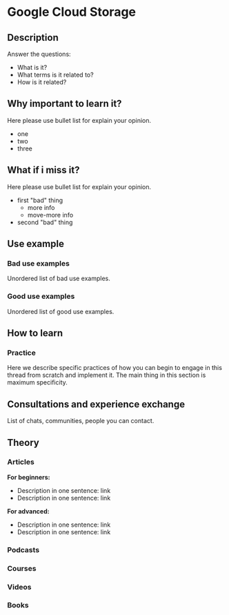 # Google Cloud Storage

## Description

Answer the questions:

* What is it?
* What terms is it related to?
* How is it related?

## Why important to learn it?

Here please use bullet list for explain your opinion.

* one
* two
* three

## What if i miss it?

Here please use bullet list for explain your opinion.

* first "bad" thing
  * more info
  * move-more info
* second "bad" thing

## Use example

### Bad use examples

Unordered list of bad use examples.

### Good use examples

Unordered list of good use examples.

## How to learn

### Practice

Here we describe specific practices of how you can begin to engage in this thread from scratch and implement it. The main thing in this section is maximum specificity.

## Consultations and experience exchange

List of chats, communities, people you can contact.

## Theory

### Articles

**For beginners:**

* Description in one sentence: link
* Description in one sentence: link

**For advanced:**

* Description in one sentence: link
* Description in one sentence: link

### Podcasts

### Courses

### Videos

### Books

